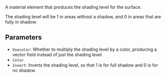 A material element that produces the shading level for the surface.

The shading level will be 1 in areas without a shadow, and 0 in areas that are fully in shadow.

## Parameters

* `Usecolor`: Whether to multiply the shading level by a color, producing a vector field instead of just the shading level.
* `Color`
* `Invert`: Inverts the shading level, so that 1 is for full shadow and 0 is for no shadow.